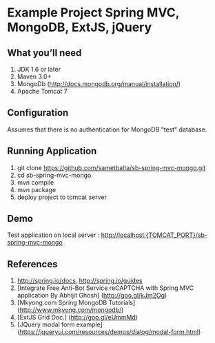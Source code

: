 # Example Project Spring MVC, MongoDB, ExtJS, jQuery

## What you’ll need

1. JDK 1.6 or later
2. Maven 3.0+
3. MongoDb (http://docs.mongodb.org/manual/installation/)
4. Apache Tomcat 7

## Configuration

Assumes that there is no authentication for MongoDB "test" database.

## Running Application

1. git clone https://github.com/sametbalta/sb-spring-mvc-mongo.git
2. cd sb-spring-mvc-mongo
3. mvn compile
4. mvn package
5. deploy project to tomcat server

## Demo

Test application on local server : [http://localhost:{TOMCAT_PORT}/sb-spring-mvc-mongo](http://localhost:8080/sb-spring-mvc-mongo)

## References

1. http://spring.io/docs, http://spring.io/guides
2. [Integrate Free Anti-Bot Service reCAPTCHA with Spring MVC application By Abhijit Ghosh] (http://goo.gl/kJm2Og)
3. [Mkyong.com Spring MongoDB Tutorials] (http://www.mkyong.com/mongodb/)
4. [ExtJS Grid Doc.] (http://goo.gl/eUmmMd)
5. [JQuery modal form example] (https://jqueryui.com/resources/demos/dialog/modal-form.html)